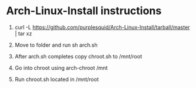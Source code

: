 # Arch-Linux-Install instructions

1) curl -L https://github.com/purplesquid/Arch-Linux-Install/tarball/master | tar xz

2) Move to folder and run sh arch.sh

3) After arch.sh completes copy chroot.sh to /mnt/root

4) Go into chroot using arch-chroot /mnt 

5) Run chroot.sh located in /mnt/root
